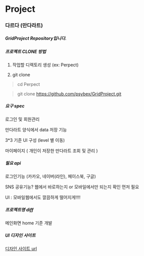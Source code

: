 # Project
### 다르다 (만다라트)

##### GridProject Repository입니다.

##### 프로젝트 CLONE 방법

1. 작업할 디렉토리 생성  (ex: Perpect)

2. git clone

> cd Perpect

> git clone https://github.com/psybex/GridProject.git



##### 요구 spec

로그인 및 회원관리

만다라트 양식에서 data 저장 기능

3*3 기준 UI 구성  (level 별 이동)

마이페이지 ( 개인이 저장한 만다라트 조회 및 관리 )



##### 필요 api

로그인기능 (카카오, 네이버(라인), 페이스북, 구글)

SNS 공유기능? 웹에서 바로하는지 or 모바일에서만 되는지 확인 먼저 필요

UI : 모바일웹에서도 깔끔하게 떨어지게!!!!

##### 프로젝트명 diff

메인화면 home 기준 개발

##### UI 디자인 사이트

[디자인 사이트 url](https://www.draw.io)

